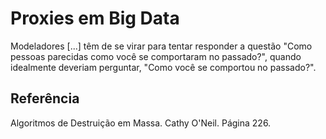 # Proxies em Big Data

Modeladores [...] têm de se virar para tentar responder a questão "Como pessoas parecidas como você se comportaram no passado?", quando idealmente deveriam perguntar, "Como você se comportou no passado?".

## Referência

Algoritmos de Destruição em Massa. Cathy O'Neil. Página 226.
